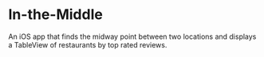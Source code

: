# In-the-Middle
An iOS app that finds the midway point between two locations and displays a TableView of restaurants by top rated reviews.
